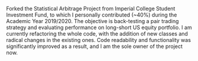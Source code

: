 Forked the Statistical Arbitrage Project from Imperial College Student Investment Fund, to which I personally contributed (~40%) during the Academic Year 2019/2020. The objective is back-testing a pair trading strategy and evaluating performance on long-short US equity portfolio. I am currently refactoring the whole code, with the addition of new classes and radical changes in the existing ones. Code readability and functionality was significantly improved as a result, and I am the sole owner of the project now.  
